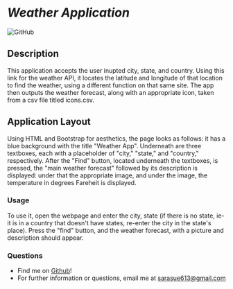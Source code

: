 # __*Weather Application*__
![GitHub](https://img.shields.io/github/license/JDouglasR/Readme-Generator)

## __Description__
This application accepts the user inupted city, state, and country. Using this link for the weather API, it locates the latitude and longitude of that location to find the weather, using a different function on that same site.
The app then outputs the weather forecast, along with an appropriate icon, taken from a csv file titled icons.csv. 

## __Application Layout__
Using HTML and Bootstrap for aesthetics, the page looks as follows: it has a blue background with the title "Weather App". Underneath are three textboxes, each with a placeholder of "city," "state," and "country," respectively.
After the "Find" button, located underneath the textboxes, is pressed, the "main weather forecast" followed by its description is displayed: under that the appropriate image, and under the image, the temperature in degrees Fareheit is displayed. 

### __Usage__
To use it, open the webpage and enter the city, state (if there is no state, ie- it is in a country that doesn't have states, re-enter the city in the state's place). Press the "find" button, and the weather forecast, with a picture and description should appear.  

### __Questions__
- Find me on [Github](https//github.com/SaraDeutsch)!
- For further information or questions, email me at sarasue613@gmail.com
